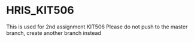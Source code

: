 # HRIS_KIT506
This is used for 2nd assignment KIT506
Please do not push to the master branch, create another branch instead
